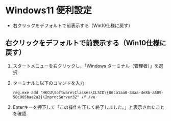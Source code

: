 
# Windows11 便利設定

* 右クリックをデフォルトで前表示する（Win10仕様に戻す）

## 右クリックをデフォルトで前表示する（Win10仕様に戻す）

1. スタートメニューを右クリックし、「Windows ターミナル（管理者）」を選択

2. ターミナルに以下のコマンドを入力

    ```Terminal
    reg.exe add "HKCU\Software\Classes\CLSID\{86ca1aa0-34aa-4e8b-a509-50c905bae2a2}\InprocServer32" /f /ve
    ```

3. Enterキーを押下して「この操作を正しく終了しました。」と表示されたことを確認
